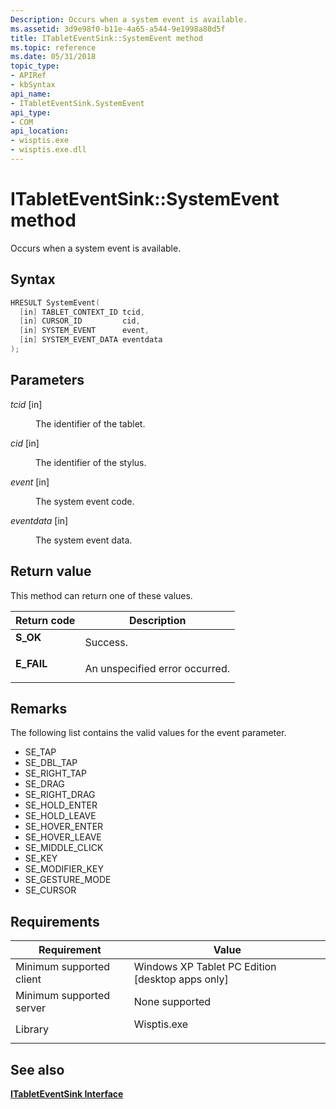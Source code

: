 ```yaml
---
Description: Occurs when a system event is available.
ms.assetid: 3d9e98f0-b11e-4a65-a544-9e1998a80d5f
title: ITabletEventSink::SystemEvent method
ms.topic: reference
ms.date: 05/31/2018
topic_type: 
- APIRef
- kbSyntax
api_name: 
- ITabletEventSink.SystemEvent
api_type: 
- COM
api_location: 
- wisptis.exe
- wisptis.exe.dll
---
```


# ITabletEventSink::SystemEvent method

Occurs when a system event is available.

## Syntax


```C++
HRESULT SystemEvent(
  [in] TABLET_CONTEXT_ID tcid,
  [in] CURSOR_ID         cid,
  [in] SYSTEM_EVENT      event,
  [in] SYSTEM_EVENT_DATA eventdata
);
```



## Parameters

<dl> <dt>

*tcid* \[in\]
</dt> <dd>

The identifier of the tablet.

</dd> <dt>

*cid* \[in\]
</dt> <dd>

The identifier of the stylus.

</dd> <dt>

*event* \[in\]
</dt> <dd>

The system event code.

</dd> <dt>

*eventdata* \[in\]
</dt> <dd>

The system event data.

</dd> </dl>

## Return value

This method can return one of these values.



| Return code                                                                            | Description                               |
|----------------------------------------------------------------------------------------|-------------------------------------------|
| <dl> <dt>**S\_OK**</dt> </dl>   | Success.<br/>                       |
| <dl> <dt>**E\_FAIL**</dt> </dl> | An unspecified error occurred.<br/> |



 

## Remarks

The following list contains the valid values for the event parameter.

-   SE\_TAP
-   SE\_DBL\_TAP
-   SE\_RIGHT\_TAP
-   SE\_DRAG
-   SE\_RIGHT\_DRAG
-   SE\_HOLD\_ENTER
-   SE\_HOLD\_LEAVE
-   SE\_HOVER\_ENTER
-   SE\_HOVER\_LEAVE
-   SE\_MIDDLE\_CLICK
-   SE\_KEY
-   SE\_MODIFIER\_KEY
-   SE\_GESTURE\_MODE
-   SE\_CURSOR

## Requirements



| Requirement | Value |
|-------------------------------------|----------------------------------------------------------------------------------------|
| Minimum supported client<br/> | Windows XP Tablet PC Edition \[desktop apps only\]<br/>                          |
| Minimum supported server<br/> | None supported<br/>                                                              |
| Library<br/>                  | <dl> <dt>Wisptis.exe</dt> </dl> |



## See also

<dl> <dt>

[**ITabletEventSink Interface**](itableteventsink.md)
</dt> </dl>

 

 




